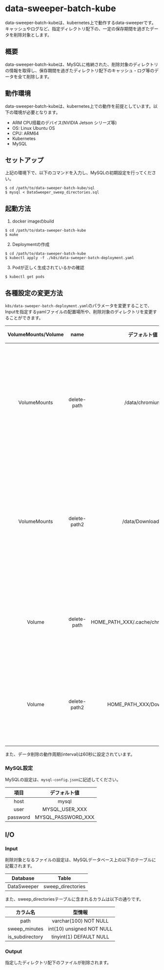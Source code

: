 # data-sweeper-batch-kube
data-sweeper-batch-kubeは、kubernetes上で動作するdata-sweeperです。キャッシュやログなど、指定ディレクトリ配下の、一定の保存期間を過ぎたデータを削除対象とします。

## 概要
data-sweeper-batch-kubeは、MySQLに格納された、削除対象のディレクトリの情報を取得し、保存期間を過ぎたディレクトリ配下のキャッシュ・ログ等のデータを全て削除します。

## 動作環境
data-sweeper-batch-kubeは、kubernetes上での動作を前提としています。以下の環境が必要となります。   
- ARM CPU搭載のデバイス(NVIDIA Jetson シリーズ等)    
- OS: Linux Ubuntu OS    
- CPU: ARM64    
- Kubernetes    
- MySQL   

## セットアップ
上記の環境下で、以下のコマンドを入力し、MySQLの初期設定を行ってください。
```
$ cd /path/to/data-sweeper-batch-kube/sql
$ mysql < DataSweeper_sweep_directories.sql
```

## 起動方法
1. docker imageのbuild
```
$ cd /path/to/data-sweeper-batch-kube
$ make
```
2. Deploymentの作成
```
$ cd /path/to/data-sweeper-batch-kube
$ kubectl apply -f ./k8s/data-sweeper-batch-deployment.yaml
```
3. Podが正しく生成されているかの確認
```
$ kubectl get pods
```

## 各種設定の変更方法
`k8s/data-sweeper-batch-deployment.yaml`のパラメータを変更することで、Inputを指定するyamlファイルの配置場所や、削除対象のディレクトリを変更することができます。

| VolumeMounts/Volume | name         | デフォルト値                           | 備考                                   | 
| :-----------------: | :----------: | :------------------------------------: | :------------------------------------- | 
| VolumeMounts        | delete-path  | /data/chromium                         | 削除対象のディレクトリ<br>(コンテナ上) | 
| VolumeMounts        | delete-path2 | /data/Downloads/                       | 削除対象のディレクトリ<br>(コンテナ上) | 
| Volume              | delete-path  | HOME_PATH_XXX/.cache/chromium/Default/ | 削除対象のディレクトリ                 | 
| Volume              | delete-path2 | HOME_PATH_XXX/Downloads/               | 削除対象のディレクトリ                 | 

また、データ削除の動作周期(interval)は60秒に設定されています。

### MySQL設定
MySQLの設定は、`mysql-config.json`に記述してください。

| 項目     | デフォルト値       | 
| :------: | :----------------: | 
| host     | mysql              | 
| user     | MYSQL_USER_XXX     | 
| password | MYSQL_PASSWORD_XXX | 

## I/O
### Input
削除対象となるファイルの設定は、MySQLデータベース上の以下のテーブルに記載されます。  

| Database    | Table             | 
| :---------: | :---------------: | 
| DataSweeper | sweep_directories |   

また、sweep_directoriesテーブルに含まれるカラムは以下の通りです。  

| カラム名        | 型情報                    | 
| :-------------: | :-----------------------: | 
| path            | varchar(100) NOT NULL     | 
| sweep_minutes   | int(10) unsigned NOT NULL | 
| is_subdirectory | tinyint(1) DEFAULT NULL   | 

### Output
指定したディレクトリ配下のファイルが削除されます。
